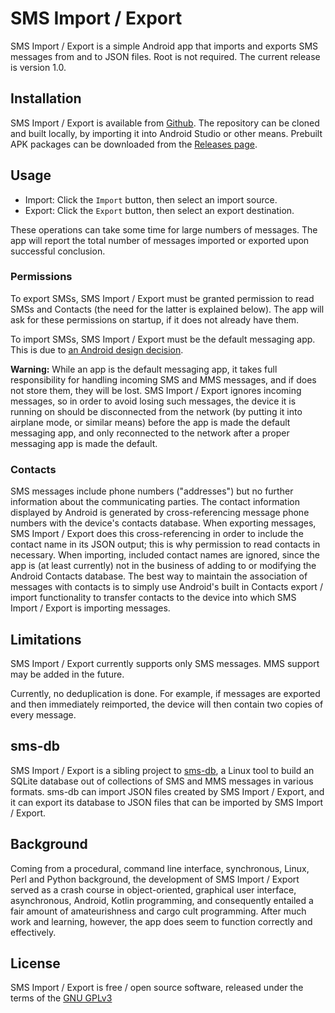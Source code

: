 # SMS Import / Export

SMS Import / Export is a simple Android app that imports and exports SMS messages from and to JSON files. Root is not required. The current release is version 1.0.

## Installation

SMS Import / Export is available from [Github](https://github.com/tmo1/sms-ie). The repository can be cloned and built locally, by importing it into Android Studio or other means. Prebuilt APK packages can be downloaded from the [Releases page](https://github.com/tmo1/sms-ie/releases).

## Usage

 - Import: Click the `Import` button, then select an import source.
 - Export: Click the `Export` button, then select an export destination.

These operations can take some time for large numbers of messages. The app will report the total number of messages imported or exported upon successful conclusion.

### Permissions

To export SMSs, SMS Import / Export must be granted permission to read SMSs and Contacts (the need for the latter is explained below). The app will ask for these permissions on startup, if it does not already have them.

To import SMSs, SMS Import / Export must be the default messaging app. This is due to [an Android design decision](https://android-developers.googleblog.com/2013/10/getting-your-sms-apps-ready-for-kitkat.html).

**Warning:** While an app is the default messaging app, it takes full responsibility for handling incoming SMS and MMS messages, and if does not store them, they will be lost. SMS Import / Export ignores incoming messages, so in order to avoid losing such messages, the device it is running on should be disconnected from the network (by putting it into airplane mode, or similar means) before the app is made the default messaging app, and only reconnected to the network after a proper messaging app is made the default.

### Contacts

SMS messages include phone numbers ("addresses") but no further information about the communicating parties. The contact information displayed by Android is generated by cross-referencing message phone numbers with the device's contacts database. When exporting messages, SMS Import / Export does this cross-referencing in order to include the contact name in its JSON output; this is why permission to read contacts in necessary. When importing, included contact names are ignored, since the app is (at least currently) not in the business of adding to or modifying the Android Contacts database. The best way to maintain the association of messages with contacts is to simply use Android's built in Contacts export / import functionality to transfer contacts to the device into which SMS Import / Export is importing messages.

## Limitations

SMS Import / Export currently supports only SMS messages. MMS support may be added in the future.

Currently, no deduplication is done. For example, if messages are exported and then immediately reimported, the device will then contain two copies of every message.

## sms-db

SMS Import / Export is a sibling project to [sms-db](https://github.com/tmo1/sms-db), a Linux tool to build an SQLite database out of collections of SMS and MMS messages in various formats. sms-db can import JSON files created by SMS Import / Export, and it can export its database to JSON files that can be imported by SMS Import / Export.

## Background

Coming from a procedural, command line interface, synchronous, Linux, Perl and Python background, the development of SMS Import / Export served as a crash course in object-oriented, graphical user interface, asynchronous, Android, Kotlin programming, and consequently entailed a fair amount of amateurishness and cargo cult programming. After much work and learning, however, the app does seem to function correctly and effectively.

## License

SMS Import / Export is free / open source software, released under the terms of the [GNU GPLv3](https://choosealicense.com/licenses/gpl-3.0/)
